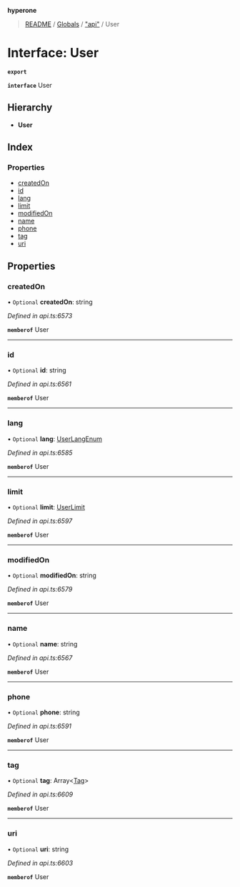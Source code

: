 **hyperone**

> [README](../README.md) / [Globals](../globals.md) / ["api"](../modules/_api_.md) / User

# Interface: User

**`export`** 

**`interface`** User

## Hierarchy

* **User**

## Index

### Properties

* [createdOn](_api_.user.md#createdon)
* [id](_api_.user.md#id)
* [lang](_api_.user.md#lang)
* [limit](_api_.user.md#limit)
* [modifiedOn](_api_.user.md#modifiedon)
* [name](_api_.user.md#name)
* [phone](_api_.user.md#phone)
* [tag](_api_.user.md#tag)
* [uri](_api_.user.md#uri)

## Properties

### createdOn

• `Optional` **createdOn**: string

*Defined in api.ts:6573*

**`memberof`** User

___

### id

• `Optional` **id**: string

*Defined in api.ts:6561*

**`memberof`** User

___

### lang

• `Optional` **lang**: [UserLangEnum](../enums/_api_.userlangenum.md)

*Defined in api.ts:6585*

**`memberof`** User

___

### limit

• `Optional` **limit**: [UserLimit](_api_.userlimit.md)

*Defined in api.ts:6597*

**`memberof`** User

___

### modifiedOn

• `Optional` **modifiedOn**: string

*Defined in api.ts:6579*

**`memberof`** User

___

### name

• `Optional` **name**: string

*Defined in api.ts:6567*

**`memberof`** User

___

### phone

• `Optional` **phone**: string

*Defined in api.ts:6591*

**`memberof`** User

___

### tag

• `Optional` **tag**: Array\<[Tag](_api_.tag.md)>

*Defined in api.ts:6609*

**`memberof`** User

___

### uri

• `Optional` **uri**: string

*Defined in api.ts:6603*

**`memberof`** User
